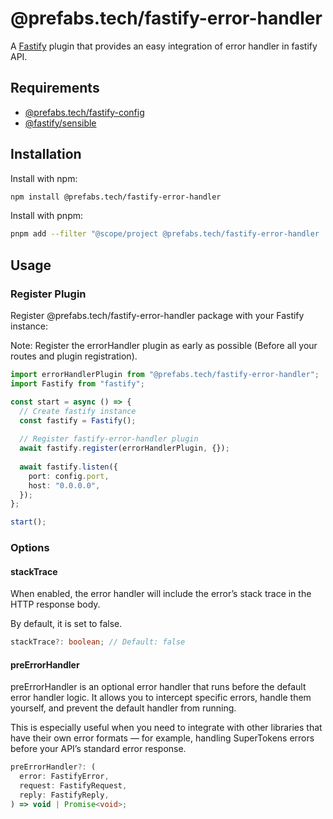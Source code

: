 # @prefabs.tech/fastify-error-handler

A [Fastify](https://github.com/fastify/fastify) plugin that provides an easy integration of error handler in fastify API.

## Requirements

* [@prefabs.tech/fastify-config](../config/)
* [@fastify/sensible](https://github.com/fastify/fastify-sensible)

## Installation

Install with npm:

```bash
npm install @prefabs.tech/fastify-error-handler
```

Install with pnpm:

```bash
pnpm add --filter "@scope/project @prefabs.tech/fastify-error-handler
```

## Usage

### Register Plugin

Register @prefabs.tech/fastify-error-handler package with your Fastify instance:

Note: Register the errorHandler plugin as early as possible (Before all your routes and plugin registration).

```typescript
import errorHandlerPlugin from "@prefabs.tech/fastify-error-handler";
import Fastify from "fastify";

const start = async () => {
  // Create fastify instance
  const fastify = Fastify();
  
  // Register fastify-error-handler plugin
  await fastify.register(errorHandlerPlugin, {});
  
  await fastify.listen({
    port: config.port,
    host: "0.0.0.0",
  });
};

start();
```
### Options

#### stackTrace

When enabled, the error handler will include the error’s stack trace in the HTTP response body.

By default, it is set to false.

```ts
stackTrace?: boolean; // Default: false
```

#### preErrorHandler

preErrorHandler is an optional error handler that runs before the default error handler logic.
It allows you to intercept specific errors, handle them yourself, and prevent the default handler from running.

This is especially useful when you need to integrate with other libraries that have their own error formats — for example, handling SuperTokens errors before your API’s standard error response.

```ts
preErrorHandler?: (
  error: FastifyError,
  request: FastifyRequest,
  reply: FastifyReply,
) => void | Promise<void>;
```
